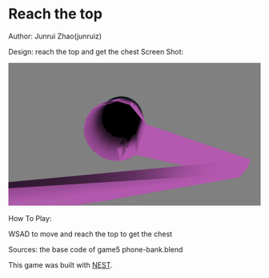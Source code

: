 # Reach the top

Author: Junrui Zhao(junruiz)

Design: reach the top and get the chest
Screen Shot:

![Screen Shot](screenshot.png)

How To Play:

WSAD to move and reach the top to get the chest

Sources: the base code of game5
phone-bank.blend

This game was built with [NEST](NEST.md).
